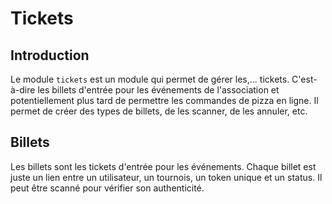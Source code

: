# Tickets

## Introduction

Le module `tickets` est un module qui permet de gérer les,... tickets.
C'est-à-dire les billets d'entrée pour les événements de l'association et
potentiellement plus tard de permettre les commandes de pizza en ligne. Il
permet de créer des types de billets, de les scanner, de les annuler, etc.

## Billets

Les billets sont les tickets d'entrée pour les événements. Chaque billet est
juste un lien entre un utilisateur, un tournois, un token unique et un status.
Il peut être scanné pour vérifier son authenticité.